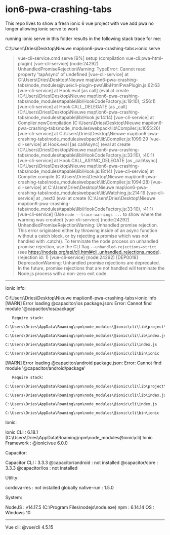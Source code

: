 # ion6-pwa-crashing-tabs
This repo lives to show a fresh ionic 6 vue project with vue add pwa no longer allowing ionic serve to work

running ionic serve in this folder results in the following stack trace for me:

C:\Users\Dries\Desktop\Nieuwe map\ion6-pwa-crashing-tabs>ionic serve
> vue-cli-service.cmd serve
[9%] setup (compilation vue-cli:pwa-html-plugin)
[vue-cli-service] (node:24292) UnhandledPromiseRejectionWarning: TypeError: Cannot read property 'tapAsync' of undefined
[vue-cli-service]     at C:\Users\Dries\Desktop\Nieuwe map\ion6-pwa-crashing-tabs\node_modules\@vue\cli-plugin-pwa\lib\HtmlPwaPlugin.js:62:63
[vue-cli-service]     at Hook.eval [as call] (eval at create (C:\Users\Dries\Desktop\Nieuwe map\ion6-pwa-crashing-tabs\node_modules\tapable\lib\HookCodeFactory.js:19:10), <anonymous>:256:1)
[vue-cli-service]     at Hook.CALL_DELEGATE [as _call] (C:\Users\Dries\Desktop\Nieuwe map\ion6-pwa-crashing-tabs\node_modules\tapable\lib\Hook.js:14:14)
[vue-cli-service]     at Compiler.newCompilation (C:\Users\Dries\Desktop\Nieuwe map\ion6-pwa-crashing-tabs\node_modules\webpack\lib\Compiler.js:1055:26)
[vue-cli-service]     at C:\Users\Dries\Desktop\Nieuwe map\ion6-pwa-crashing-tabs\node_modules\webpack\lib\Compiler.js:1099:29
[vue-cli-service]     at Hook.eval [as callAsync] (eval at create (C:\Users\Dries\Desktop\Nieuwe map\ion6-pwa-crashing-tabs\node_modules\tapable\lib\HookCodeFactory.js:33:10), <anonymous>:40:1)
[vue-cli-service]     at Hook.CALL_ASYNC_DELEGATE [as _callAsync] (C:\Users\Dries\Desktop\Nieuwe map\ion6-pwa-crashing-tabs\node_modules\tapable\lib\Hook.js:18:14)
[vue-cli-service]     at Compiler.compile (C:\Users\Dries\Desktop\Nieuwe map\ion6-pwa-crashing-tabs\node_modules\webpack\lib\Compiler.js:1094:28)
[vue-cli-service]     at C:\Users\Dries\Desktop\Nieuwe map\ion6-pwa-crashing-tabs\node_modules\webpack\lib\Watching.js:214:19
[vue-cli-service]     at _next0 (eval at create (C:\Users\Dries\Desktop\Nieuwe map\ion6-pwa-crashing-tabs\node_modules\tapable\lib\HookCodeFactory.js:33:10), <anonymous>:41:1)
[vue-cli-service] (Use `node --trace-warnings ...` to show where the warning was created)
[vue-cli-service] (node:24292) UnhandledPromiseRejectionWarning: Unhandled promise rejection. This error originated either by throwing inside of an async function without a catch block, or by rejecting a promise which was not handled with .catch(). To terminate the node process on unhandled promise rejection, use the CLI flag `--unhandled-rejections=strict` (see https://nodejs.org/api/cli.html#cli_unhandled_rejections_mode). (rejection id: 1)
[vue-cli-service] (node:24292) [DEP0018] DeprecationWarning: Unhandled promise rejections are deprecated. In the future, promise rejections that are not handled will terminate the Node.js process with a non-zero exit code.

---

Ionic info:

C:\Users\Dries\Desktop\Nieuwe map\ion6-pwa-crashing-tabs>ionic info
[WARN] Error loading @capacitor/ios package.json: Error: Cannot find module '@capacitor/ios/package'

       Require stack:
       - C:\Users\Dries\AppData\Roaming\npm\node_modules\@ionic\cli\lib\project\index.js
       - C:\Users\Dries\AppData\Roaming\npm\node_modules\@ionic\cli\lib\index.js
       - C:\Users\Dries\AppData\Roaming\npm\node_modules\@ionic\cli\index.js
       - C:\Users\Dries\AppData\Roaming\npm\node_modules\@ionic\cli\bin\ionic
[WARN] Error loading @capacitor/android package.json: Error: Cannot find module '@capacitor/android/package'

       Require stack:
       - C:\Users\Dries\AppData\Roaming\npm\node_modules\@ionic\cli\lib\project\index.js
       - C:\Users\Dries\AppData\Roaming\npm\node_modules\@ionic\cli\lib\index.js
       - C:\Users\Dries\AppData\Roaming\npm\node_modules\@ionic\cli\index.js
       - C:\Users\Dries\AppData\Roaming\npm\node_modules\@ionic\cli\bin\ionic

Ionic:

   Ionic CLI       : 6.18.1 (C:\Users\Dries\AppData\Roaming\npm\node_modules\@ionic\cli)
   Ionic Framework : @ionic/vue 6.0.0

Capacitor:

   Capacitor CLI      : 3.3.3
   @capacitor/android : not installed
   @capacitor/core    : 3.3.3
   @capacitor/ios     : not installed

Utility:

   cordova-res : not installed globally
   native-run  : 1.5.0

System:

   NodeJS : v14.17.5 (C:\Program Files\nodejs\node.exe)
   npm    : 6.14.14
   OS     : Windows 10

---

Vue cli: @vue/cli 4.5.15